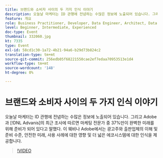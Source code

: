 ```yaml
---
title: 브랜드와 소비자 사이의 두 가지 인식 이야기
description: 오늘날 마케터는 ID 관행에 전념하는 수많은 정보에 노출되어 있습니다. 그리고 Adobe과 어드밴스 사의 최근 연구에 따르면, 마케팅 전문가 중 37%만이 그들이 완벽한 미래를 위해 매우 준비가 되어있다고 말했다. 이 웨비나 Adobe에서는 광고주와 출판업체의 이해 및 준비 수준, 안전한 미래, 사용 사례에 대한 영향 및 더 넓은 에코시스템에 대한 인식을 제공합니다.
feature: 개요
role: Business Practitioner, Developer, Data Engineer, Architect, Data Architect, Administrator, Leader
level: Beginner, Intermediate, Experienced
doc-type: Event
thumbnail: 332060.jpg
kt: 7335
type: Event
exl-id: 58cd1c30-1a72-4b21-94a6-b29d73b824c2
translation-type: tm+mt
source-git-commit: 256edb05f68221550cae2ef7edaa70953513e1d4
workflow-type: tm+mt
source-wordcount: '148'
ht-degree: 0%

---
```


# 브랜드와 소비자 사이의 두 가지 인식 이야기

오늘날 마케터는 ID 관행에 전념하는 수많은 정보에 노출되어 있습니다. 그리고 Adobe과 [!DNL Advanis]의 최근 조사에 따르면 마케팅 전문가 중 37%만이 완벽한 미래를 위해 준비가 되어 있다고 말했다. 이 웨비나 Adobe에서는 광고주와 출판업체의 이해 및 준비 수준, 안전한 미래, 사용 사례에 대한 영향 및 더 넓은 에코시스템에 대한 인식을 제공합니다.

>[!VIDEO](https://video.tv.adobe.com/v/332060/?quality=12&learn=on)

